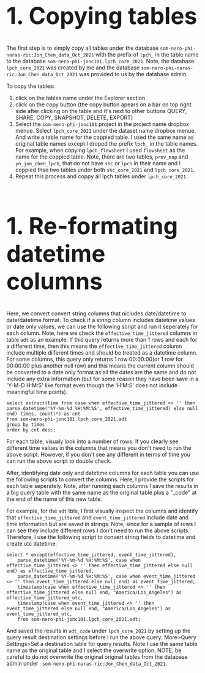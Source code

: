 <h1 style="font-size:60px;">1. Copying tables</h1>

The first step is to simply copy all tables under the database ```som-nero-phi-naras-ric:Jon_Chen_data_Oct_2021``` with the prefix of ```lpch_``` in the table name to the database ```som-nero-phi-jonc101.lpch_core_2021```. Note, the database ```lpch_core_2021``` was created by me and the database ```som-nero-phi-naras-ric:Jon_Chen_data_Oct_2021``` was provided to us by the database admin. 

To copy the tables: 
1) click on the tables name under the Explorer section
2) click on the copy button (the copy button apears on a bar on top right side after clicking on the table and it's next to other buttons QUERY, SHARE, COPY, SNAPSHOT, DELETE, EXPORT)
3) Select the ```som-nero-phi-jonc101``` project in the project name dropbox menue. Select ```lpch_core_2021``` under the dataset name dropbox menue. And write a table name for the coppied table. I used the same name as original table names except I droped the prefix ```lpch_``` in the table names. For example, when copying ```lpch_flowsheet``` I used ```flowsheet``` as the name for the coppied table. Note, there are two tables, ```prov_map``` and ```yn_jon_chen_lpch```, that do not have ```shc``` or ```lpch``` in their name and I coppied thse two tables under both ```shc_core_2021``` and ```lpch_core_2021```.
4) Repeat this process and coppy all lpch tables under ```lpch_core_2021```.

<h1 style="font-size:60px;">1. Re-formating datetime columns</h1>

Here, we convert convert string columns that nicludes date/datetime to date/datetime format. To check if a string column includes datetime values or date only values, we can use the following script and run it seperately for each column. Note, here we check the ```effective_time_jittered``` columns in table ```adt``` as an example. If this query returns more than 1 rows and each for a different time, then this means the ```effective_time_jittered``` column include multiple diiferent times and should be treated as a datetime column. For some columns, this query only returns 1 row 00:00:00(or 1 row for 00:00:00 plus another null row) and this means the current column should be converted to a date only format as all the dates are the same and do not include any extra information (but for some reason they have been save in a 'Y-M-D H:M:S' like format even though the 'H:M:S' does not include meaningful time points).  

```
select extract(time from case when effective_time_jittered <> '' then parse_datetime('%Y-%m-%d %H:%M:%S', effective_time_jittered) else null end) times, count(*) as cnt
from som-nero-phi-jonc101.lpch_core_2021.adt
group by times
order by cnt desc;
```

For each table, visualy look into a number of rows. If you clearly see different time values in the columns that means you don't need to run the above script. However, if you don't see any different in terms of time you can run the above script to double check. 

After, identifying date only and datetime columns for each table you can use the following scripts to convert the columns. Here, I provide the scripts for each table seperately. Note, after running each columns I save the results in a big query table with the same name as the original table plus a "_code" at the end of the name of this new table. 

For example, for the ```adt``` tble, I first visually inspect the columns and identify that ```effective_time_jittered``` and ```event_time_jittered``` include date and time information but are saved in strings. Note, since for a sample of rows I can see they include different rows I don't need to run the above scripts. Therefore, I use the following script to convert string fields to datetime and create utc datetime:

```
select * except(effective_time_jittered, event_time_jittered),
    parse_datetime('%Y-%m-%d %H:%M:%S', case when effective_time_jittered <> '' then effective_time_jittered else null end) as effective_time_jittered,
    parse_datetime('%Y-%m-%d %H:%M:%S', case when event_time_jittered <> '' then event_time_jittered else null end) as event_time_jittered,
    timestamp(case when effective_time_jittered <> '' then effective_time_jittered else null end, "America/Los_Angeles") as effective_time_jittered_utc,
    timestamp(case when event_time_jittered <> '' then event_time_jittered else null end, "America/Los_Angeles") as event_time_jittered_utc,
    from som-nero-phi-jonc101.lpch_core_2021.adt;
```
 And saved the results in ```adt_code``` under ```lpch_core_2021``` by setting up the query result destination settings before I run the above query: More>Query Settings>Set a destination table for query results. Note I use the same table name as the original table and I select the overwrite option. NOTE: be careful to do not overwrite the original original tables from the database admin under ``` som-nero-phi-naras-ric:Jon_Chen_data_Oct_2021```.  
